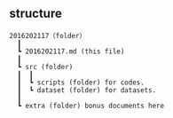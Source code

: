## structure
    2016202117（folder）  
      ┃
      ┗ 2016202117.md (this file)
      ┃
      ┗ src (folder)
      ┃  ┃
      ┃  ┗ scripts (folder) for codes.
      ┃  ┗ dataset (folder) for datasets.
      ┃
      ┗ extra (folder) bonus documents here

